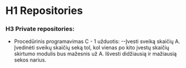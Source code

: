 # H1 Repositories

### H3 Private repositories:

* Procedūrinis programavimas C - 1 užduotis:
--Įvesti sveiką skaičių A. Įvedinėti sveikų skaičių seką tol, kol vienas po kito įvestų skaičių skirtumo modulis bus mažesnis už A. Išvesti didžiausią ir mažiausią sekos narius.
